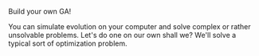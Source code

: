 Build your own GA!

You can simulate evolution on your computer and solve complex or rather unsolvable problems. Let's do one on our own shall we?
We'll solve a typical sort of optimization problem.

